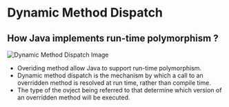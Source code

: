# Dynamic Method Dispatch 
## How Java implements run-time polymorphism ?

![Dynamic Method Dispatch Image](https://www.thearjun.tech/array/upcasting-in-java.jpg)

- Overiding method allow Java to support run-time polymorphism.
- Dynamic method dispatch is the mechanism by which a call to an overridden method is resolved at run time, rather than compile time.
- The type of the ovject being referred to that determine which version of an overridden method will be executed.